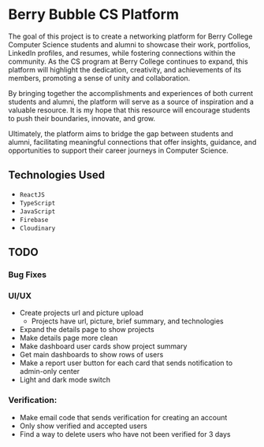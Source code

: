 # Berry Bubble CS Platform
The goal of this project is to create a networking platform for Berry College Computer Science students and alumni to showcase their work, portfolios, LinkedIn profiles, and resumes, while fostering connections within the community. As the CS program at Berry College continues to expand, this platform will highlight the dedication, creativity, and achievements of its members, promoting a sense of unity and collaboration.

By bringing together the accomplishments and experiences of both current students and alumni, the platform will serve as a source of inspiration and a valuable resource. It is my hope that this resource will encourage students to push their boundaries, innovate, and grow.

Ultimately, the platform aims to bridge the gap between students and alumni, facilitating meaningful connections that offer insights, guidance, and opportunities to support their career journeys in Computer Science.

## Technologies Used

- `ReactJS`
- `TypeScript`
- `JavaScript`
- `Firebase`
- `Cloudinary`

## TODO

### Bug Fixes

### UI/UX
- Create projects url and picture upload
    - Projects have url, picture, brief summary, and technologies
- Expand the details page to show projects
- Make details page more clean
- Make dashboard user cards show project summary
- Get main dashboards to show rows of users
- Make a report user button for each card that sends notification to admin-only center
- Light and dark mode switch

### Verification:
- Make email code that sends verification for creating an account
- Only show verified and accepted users
- Find a way to delete users who have not been verified for 3 days